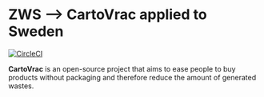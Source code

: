 # ZWS --> CartoVrac applied to Sweden

[![CircleCI](https://circleci.com/gh/ntropy-esa/zws_map.svg?style=svg)](https://circleci.com/gh/ntropy-esa/zws_map)

**CartoVrac** is an open-source project that aims to ease people to buy products without packaging and therefore reduce the amount of generated wastes.
